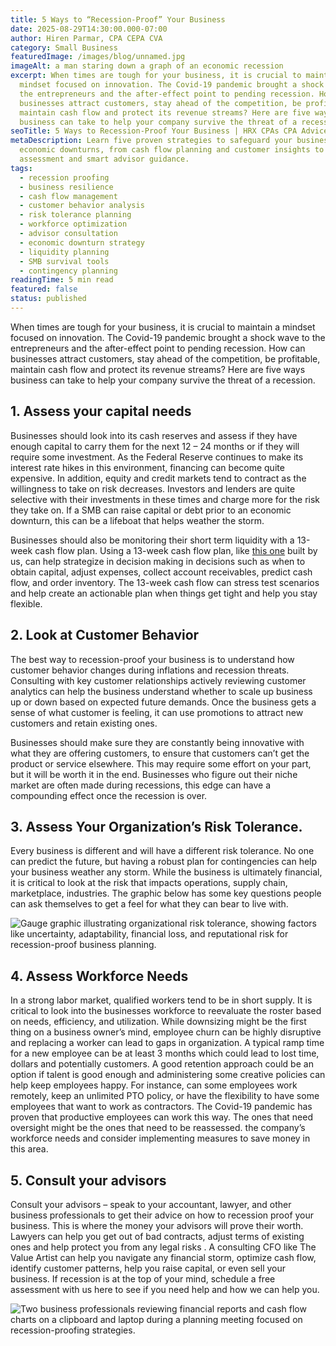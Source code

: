 ```yaml
---
title: 5 Ways to “Recession-Proof” Your Business
date: 2025-08-29T14:30:00.000-07:00
author: Hiren Parmar, CPA CEPA CVA
category: Small Business
featuredImage: /images/blog/unnamed.jpg
imageAlt: a man staring down a graph of an economic recession
excerpt: When times are tough for your business, it is crucial to maintain a
  mindset focused on innovation. The Covid-19 pandemic brought a shock wave to
  the entrepreneurs and the after-effect point to pending recession. How can
  businesses attract customers, stay ahead of the competition, be profitable,
  maintain cash flow and protect its revenue streams? Here are five ways
  business can take to help your company survive the threat of a recession.
seoTitle: 5 Ways to Recession-Proof Your Business | HRX CPAs CPA Advice
metaDescription: Learn five proven strategies to safeguard your business during
  economic downturns, from cash flow planning and customer insights to risk
  assessment and smart advisor guidance.
tags:
  - recession proofing
  - business resilience
  - cash flow management
  - customer behavior analysis
  - risk tolerance planning
  - workforce optimization
  - advisor consultation
  - economic downturn strategy
  - liquidity planning
  - SMB survival tools
  - contingency planning
readingTime: 5 min read
featured: false
status: published
---
```

When times are tough for your business, it is crucial to maintain a mindset focused on innovation. The Covid-19 pandemic brought a shock wave to the entrepreneurs and the after-effect point to pending recession. How can businesses attract customers, stay ahead of the competition, be profitable, maintain cash flow and protect its revenue streams? Here are five ways business can take to help your company survive the threat of a recession.

## **1. Assess your capital needs**

Businesses should look into its cash reserves and assess if they have enough capital to carry them for the next 12 – 24 months or if they will require some investment. As the Federal Reserve continues to make its interest rate hikes in this environment, financing can become quite expensive. In addition, equity and credit markets tend to contract as the willingness to take on risk decreases. Investors and lenders are quite selective with their investments in these times and charge more for the risk they take on. If a SMB can raise capital or debt prior to an economic downturn, this can be a lifeboat that helps weather the storm.

Businesses should also be monitoring their short term liquidity with a 13-week cash flow plan. Using a 13-week cash flow plan, like [this one](http://docs.google.com/thevalueartist.com/13-week-cashflow) built by us, can help strategize in decision making in decisions such as when to obtain capital, adjust expenses, collect account receivables, predict cash flow, and order inventory. The 13-week cash flow can stress test scenarios and help create an actionable plan when things get tight and help you stay flexible.

## **2. Look at Customer Behavior**

The best way to recession-proof your business is to understand how customer behavior changes during inflations and recession threats. Consulting with key customer relationships actively reviewing customer analytics can help the business understand whether to scale up business up or down based on expected future demands. Once the business gets a sense of what customer is feeling, it can use promotions to attract new customers and retain existing ones.

Businesses should make sure they are constantly being innovative with what they are offering customers, to ensure that customers can’t get the product or service elsewhere. This may require some effort on your part, but it will be worth it in the end. Businesses who figure out their niche market are often made during recessions, this edge can have a compounding effect once the recession is over.

## **3. Assess Your Organization’s Risk Tolerance.**

Every business is different and will have a different risk tolerance. No one can predict the future, but having a robust plan for contingencies can help your business weather any storm. While the business is ultimately financial, it is critical to look at the risk that impacts operations, supply chain, marketplace, industries. The graphic below has some key questions people can ask themselves to get a feel for what they can bear to live with.

![Gauge graphic illustrating organizational risk tolerance, showing factors like uncertainty, adaptability, financial loss, and reputational risk for recession-proof business planning.](/images/blog/unnamed-1-.jpg "Risk Tolerance Assessment for Business Resilience")

## **4. Assess Workforce Needs**

In a strong labor market, qualified workers tend to be in short supply. It is critical to look into the businesses workforce to reevaluate the roster based on needs, efficiency, and utilization. While downsizing might be the first thing on a business owner’s mind, employee churn can be highly disruptive and replacing a worker can lead to gaps in organization. A typical ramp time for a new employee can be at least 3 months which could lead to lost time, dollars and potentially customers. A good retention approach could be an option if talent is good enough and administering some creative policies can help keep employees happy. For instance, can some employees work remotely, keep an unlimited PTO policy, or have the flexibility to have some employees that want to work as contractors. The Covid-19 pandemic has proven that productive employees can work this way. The ones that need oversight might be the ones that need to be reassessed. the company’s workforce needs and consider implementing measures to save money in this area.

## **5. Consult your advisors**

Consult your advisors – speak to your accountant, lawyer, and other business professionals to get their advice on how to recession proof your business. This is where the money your advisors will prove their worth. Lawyers can help you get out of bad contracts, adjust terms of existing ones and help protect you from any legal risks . A consulting CFO like The Value Artist can help you navigate any financial storm, optimize cash flow, identify customer patterns, help you raise capital, or even sell your business. If recession is at the top of your mind, schedule a free assessment with us here to see if you need help and how we can help you.

![Two business professionals reviewing financial reports and cash flow charts on a clipboard and laptop during a planning meeting focused on recession-proofing strategies.](/images/blog/unnamed-2-.jpg "Financial Strategy and Cash Flow Management Discussion")
